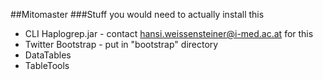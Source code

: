 ##Mitomaster
###Stuff you would need to actually install this

   * CLI Haplogrep.jar - contact hansi.weissensteiner@i-med.ac.at for this
   * Twitter Bootstrap - put in "bootstrap" directory
   * DataTables
   * TableTools 

